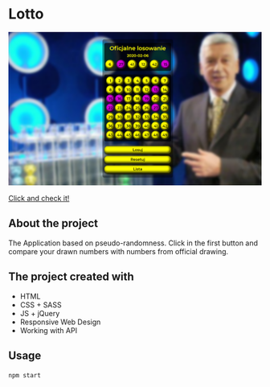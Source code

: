 # Lotto

![Main screen](img/LottoView.png)

[Click and check it!](https://maciejspalek.github.io/Lotto/)

## About the project 
The Application based on pseudo-randomness.
Click in the first button and compare your drawn numbers with numbers from official drawing. 

## The project created with 
 * HTML
 * CSS + SASS
 * JS + jQuery
 * Responsive Web Design
 * Working with API

## Usage

```
npm start
```